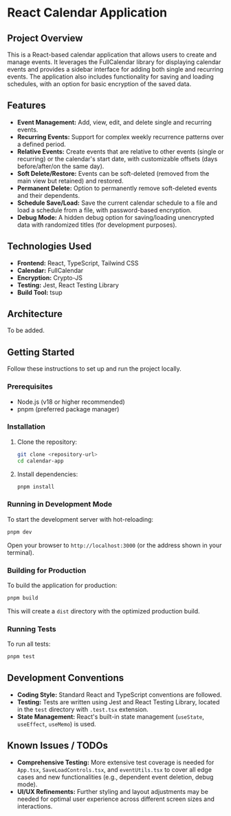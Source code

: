 # React Calendar Application

## Project Overview

This is a React-based calendar application that allows users to create and manage events. It leverages the FullCalendar library for displaying calendar events and provides a sidebar interface for adding both single and recurring events. The application also includes functionality for saving and loading schedules, with an option for basic encryption of the saved data.

## Features

*   **Event Management:** Add, view, edit, and delete single and recurring events.
*   **Recurring Events:** Support for complex weekly recurrence patterns over a defined period.
*   **Relative Events:** Create events that are relative to other events (single or recurring) or the calendar's start date, with customizable offsets (days before/after/on the same day).
*   **Soft Delete/Restore:** Events can be soft-deleted (removed from the main view but retained) and restored.
*   **Permanent Delete:** Option to permanently remove soft-deleted events and their dependents.
*   **Schedule Save/Load:** Save the current calendar schedule to a file and load a schedule from a file, with password-based encryption.
*   **Debug Mode:** A hidden debug option for saving/loading unencrypted data with randomized titles (for development purposes).

## Technologies Used

*   **Frontend:** React, TypeScript, Tailwind CSS
*   **Calendar:** FullCalendar
*   **Encryption:** Crypto-JS
*   **Testing:** Jest, React Testing Library
*   **Build Tool:** tsup

## Architecture

To be added.

## Getting Started

Follow these instructions to set up and run the project locally.

### Prerequisites

*   Node.js (v18 or higher recommended)
*   pnpm (preferred package manager)

### Installation

1.  Clone the repository:
    ```bash
    git clone <repository-url>
    cd calendar-app
    ```
2.  Install dependencies:
    ```bash
    pnpm install
    ```

### Running in Development Mode

To start the development server with hot-reloading:

```bash
pnpm dev
```

Open your browser to `http://localhost:3000` (or the address shown in your terminal).

### Building for Production

To build the application for production:

```bash
pnpm build
```

This will create a `dist` directory with the optimized production build.

### Running Tests

To run all tests:

```bash
pnpm test
```

## Development Conventions

*   **Coding Style:** Standard React and TypeScript conventions are followed.
*   **Testing:** Tests are written using Jest and React Testing Library, located in the `test` directory with `.test.tsx` extension.
*   **State Management:** React's built-in state management (`useState`, `useEffect`, `useMemo`) is used.

## Known Issues / TODOs

*   **Comprehensive Testing:** More extensive test coverage is needed for `App.tsx`, `SaveLoadControls.tsx`, and `eventUtils.tsx` to cover all edge cases and new functionalities (e.g., dependent event deletion, debug mode).
*   **UI/UX Refinements:** Further styling and layout adjustments may be needed for optimal user experience across different screen sizes and interactions.
